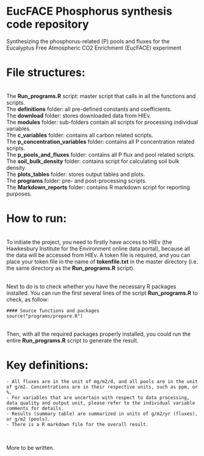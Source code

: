 
# EucFACE Phosphorus synthesis code repository
Synthesizing the phosphorus-related (P) pools and fluxes for the Eucalyptus Free Atmospheric CO2 Enrichment (EucFACE) experiment 

# File structures:
<br/> The **Run_programs.R** script: master script that calls in all the functions and scripts. 
<br/> The **definitions** folder: all pre-defined constants and coefficients.
<br/> The **download** folder: stores downloaded data from HIEv. 
<br/> The **modules** folder: sub-folders contain all scripts for processing individual variables. 
<br/>                         The **c_variables** folder: contains all carbon related scripts.
<br/>                         The **p_concentration_variables** folder: contains all P concentration related scripts.
<br/>                         The **p_pools_and_fluxes** folder: contains all P flux and pool related scripts.
<br/>                         The **soil_bulk_density** folder: contains script for calculating soil bulk density.
<br/> The **plots_tables** folder: stores output tables and plots. 
<br/> The **programs** folder: pre- and post-processing scripts. 
<br/> The **Markdown_reports** folder: contains R markdown script for reporting purposes. 

# How to run:
<br/> To initiate the project, you need to firstly have access to HIEv (the Hawkesbury Institute for the Environment online data portal), because all the data will be accessed from HIEv. A token file is required, and you can place your token file in the name of **tokenfile.txt** in the master directory (i.e. the same directory as the **Run_programs.R** script).

<br/> Next to do is to check whether you have the necessary R packages installed. You can run the first several lines of the script **Run_programs.R** to check, as follow:

```
#### Source functions and packages
source("programs/prepare.R")

```

<br/> Then, with all the required packages properly installed, you could run the entire **Run_programs.R** script to generate the result. 

# Key definitions:

    - All fluxes are in the unit of mg/m2/d, and all pools are in the unit of g/m2. Concentrations are in their respective units, such as ppm, or %. 
    - For variables that are uncertain with respect to data processing, data quality and output unit, please refer to the individual variable comments for details. 
    - Results (summary table) are summarized in units of g/m2/yr (fluxes), or g/m2 (pools).
    - There is a R markdown file for the overall result. 
<br/> 


More to be written. 
